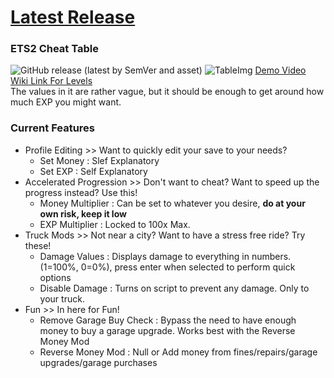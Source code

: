 # [Latest Release](https://github.com/Saniee/ETS2Trainer/blob/main/eurotrucks2.CT)

### ETS2 Cheat Table
![GitHub release (latest by SemVer and asset)](https://img.shields.io/github/downloads/Saniee/ETS2Trainer/latest/eurotrucks2.CT)
![TableImg](https://i.imgur.com/cv4AO4c.png)
[Demo Video](https://youtu.be/3i87q3BSXZc)
<br />
[Wiki Link For Levels](https://truck-simulator.fandom.com/wiki/Euro_Truck_Simulator_2_Levels)
<br />
The values in it are rather vague, but it should be enough to get around how much EXP you might want.

### Current Features
- Profile Editing >> Want to quickly edit your save to your needs?
	- Set Money : Slef Explanatory
	- Set EXP : Self Explanatory
- Accelerated Progression >> Don't want to cheat? Want to speed up the progress instead? Use this!
	- Money Multiplier : Can be set to whatever you desire, **do at your own risk, keep it low**
	- EXP Multiplier : Locked to 100x Max.
- Truck Mods >> Not near a city? Want to have a stress free ride? Try these!
	- Damage Values : Displays damage to everything in numbers. (1=100%, 0=0%), press enter when selected to perform quick options
	- Disable Damage : Turns on script to prevent any damage. Only to your truck.
- Fun >> In here for Fun!
	- Remove Garage Buy Check : Bypass the need to have enough money to buy a garage upgrade. Works best with the Reverse Money Mod
	- Reverse Money Mod : Null or Add money from fines/repairs/garage upgrades/garage purchases
